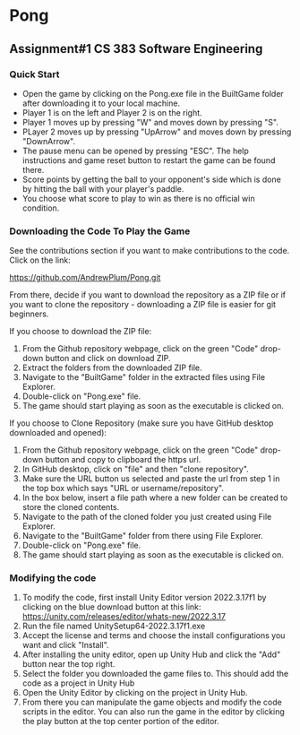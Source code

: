 # Pong
## Assignment#1 CS 383 Software Engineering
### Quick Start
- Open the game by clicking on the Pong.exe file in the BuiltGame folder after downloading it to your local machine.
- Player 1 is on the left and Player 2 is on the right.
- Player 1 moves up by pressing "W" and moves down by pressing "S".
- PLayer 2 moves up by pressing "UpArrow" and moves down by pressing "DownArrow".
- The pause menu can be opened by pressing "ESC". The help instructions and game reset button to restart the game can be found there.
- Score points by getting the ball to your opponent's side which is done by hitting the ball with your player's paddle.
- You choose what score to play to win as there is no official win condition. 

### Downloading the Code To Play the Game
See the contributions section if you want to make contributions to the code. Click on the link:

https://github.com/AndrewPlum/Pong.git

From there, decide if you want to download the repository as a ZIP file or if you want to clone the repository - downloading a ZIP file is easier for git beginners.

If you choose to download the ZIP file:
1) From the Github repository webpage, click on the green "Code" drop-down button and click on download ZIP.
2) Extract the folders from the downloaded ZIP file.
3) Navigate to the "BuiltGame" folder in the extracted files using File Explorer.
4) Double-click on "Pong.exe" file.
5) The game should start playing as soon as the executable is clicked on.

If you choose to Clone Repository (make sure you have GitHub desktop downloaded and opened):
1) From the Github repository webpage, click on the green "Code" drop-down button and copy to clipboard the https url.
2) In GitHub desktop, click on "file" and then "clone repository".
3) Make sure the URL button us selected and paste the url from step 1 in the top box which says "URL or username/repository".
4) In the box below, insert a file path where a new folder can be created to store the cloned contents. 
5) Navigate to the path of the cloned folder you just created using File Explorer.
6) Navigate to the "BuiltGame" folder from there using File Explorer.
7) Double-click on "Pong.exe" file.
8) The game should start playing as soon as the executable is clicked on.

### Modifying the code 
1) To modify the code, first install Unity Editor version 2022.3.17f1 by clicking on the blue download button at this link:
https://unity.com/releases/editor/whats-new/2022.3.17
2) Run the file named UnitySetup64-2022.3.17f1.exe
3) Accept the license and terms and choose the install configurations you want and click "Install".
4) After installing the unity editor, open up Unity Hub and click the "Add" button near the top right.
5) Select the folder you downloaded the game files to. This should add the code as a project in Unity Hub
6) Open the Unity Editor by clicking on the project in Unity Hub.
7) From there you can manipulate the game objects and modify the code scripts in the editor. You can also run the game in the editor by clicking the play button at the top center portion of the editor. 